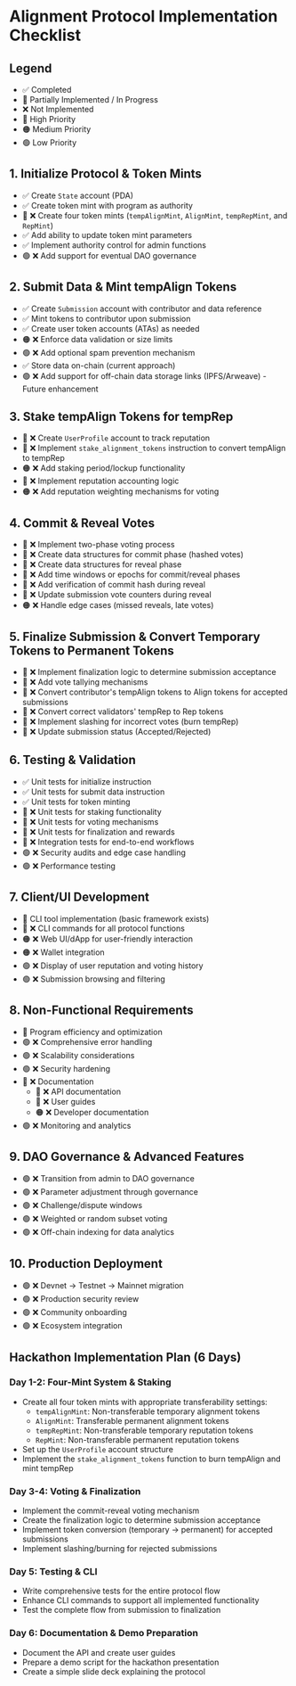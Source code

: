 # Alignment Protocol Implementation Checklist

## Legend
- ✅ Completed
- 🔄 Partially Implemented / In Progress
- ❌ Not Implemented
- 🔴 High Priority
- 🟠 Medium Priority
- 🟢 Low Priority

## 1. Initialize Protocol & Token Mints

- ✅ Create `State` account (PDA)
- ✅ Create token mint with program as authority
- 🔴 ❌ Create four token mints (`tempAlignMint`, `AlignMint`, `tempRepMint`, and `RepMint`)
- ✅ Add ability to update token mint parameters
- ✅ Implement authority control for admin functions
- 🟢 ❌ Add support for eventual DAO governance

## 2. Submit Data & Mint tempAlign Tokens

- ✅ Create `Submission` account with contributor and data reference
- ✅ Mint tokens to contributor upon submission
- ✅ Create user token accounts (ATAs) as needed
- 🟠 ❌ Enforce data validation or size limits
- 🟢 ❌ Add optional spam prevention mechanism
- ✅ Store data on-chain (current approach)
- 🟢 ❌ Add support for off-chain data storage links (IPFS/Arweave) - Future enhancement

## 3. Stake tempAlign Tokens for tempRep

- 🔴 ❌ Create `UserProfile` account to track reputation
- 🔴 ❌ Implement `stake_alignment_tokens` instruction to convert tempAlign to tempRep
- 🟠 ❌ Add staking period/lockup functionality
- 🔴 ❌ Implement reputation accounting logic
- 🟠 ❌ Add reputation weighting mechanisms for voting

## 4. Commit & Reveal Votes

- 🔴 ❌ Implement two-phase voting process
- 🔴 ❌ Create data structures for commit phase (hashed votes)
- 🔴 ❌ Create data structures for reveal phase
- 🔴 ❌ Add time windows or epochs for commit/reveal phases
- 🔴 ❌ Add verification of commit hash during reveal
- 🔴 ❌ Update submission vote counters during reveal
- 🟠 ❌ Handle edge cases (missed reveals, late votes)

## 5. Finalize Submission & Convert Temporary Tokens to Permanent Tokens

- 🔴 ❌ Implement finalization logic to determine submission acceptance
- 🔴 ❌ Add vote tallying mechanisms
- 🔴 ❌ Convert contributor's tempAlign tokens to Align tokens for accepted submissions
- 🔴 ❌ Convert correct validators' tempRep to Rep tokens
- 🔴 ❌ Implement slashing for incorrect votes (burn tempRep)
- 🔴 ❌ Update submission status (Accepted/Rejected)

## 6. Testing & Validation

- ✅ Unit tests for initialize instruction
- ✅ Unit tests for submit data instruction
- ✅ Unit tests for token minting
- 🔴 ❌ Unit tests for staking functionality
- 🔴 ❌ Unit tests for voting mechanisms
- 🔴 ❌ Unit tests for finalization and rewards
- 🔴 ❌ Integration tests for end-to-end workflows
- 🟢 ❌ Security audits and edge case handling
- 🟢 ❌ Performance testing

## 7. Client/UI Development

- 🔄 CLI tool implementation (basic framework exists)
- 🔴 ❌ CLI commands for all protocol functions
- 🟠 ❌ Web UI/dApp for user-friendly interaction
- 🟠 ❌ Wallet integration
- 🟢 ❌ Display of user reputation and voting history
- 🟢 ❌ Submission browsing and filtering

## 8. Non-Functional Requirements

- 🔄 Program efficiency and optimization
- 🟢 ❌ Comprehensive error handling
- 🟢 ❌ Scalability considerations
- 🟢 ❌ Security hardening
- 🔴 ❌ Documentation
  - 🔴 ❌ API documentation
  - 🔴 ❌ User guides
  - 🟠 ❌ Developer documentation
- 🟢 ❌ Monitoring and analytics

## 9. DAO Governance & Advanced Features

- 🟢 ❌ Transition from admin to DAO governance
- 🟢 ❌ Parameter adjustment through governance
- 🟢 ❌ Challenge/dispute windows
- 🟢 ❌ Weighted or random subset voting
- 🟢 ❌ Off-chain indexing for data analytics

## 10. Production Deployment

- 🟢 ❌ Devnet → Testnet → Mainnet migration
- 🟢 ❌ Production security review
- 🟢 ❌ Community onboarding
- 🟢 ❌ Ecosystem integration

## Hackathon Implementation Plan (6 Days)

### Day 1-2: Four-Mint System & Staking
- Create all four token mints with appropriate transferability settings:
  - `tempAlignMint`: Non-transferable temporary alignment tokens
  - `AlignMint`: Transferable permanent alignment tokens
  - `tempRepMint`: Non-transferable temporary reputation tokens
  - `RepMint`: Non-transferable permanent reputation tokens
- Set up the `UserProfile` account structure
- Implement the `stake_alignment_tokens` function to burn tempAlign and mint tempRep

### Day 3-4: Voting & Finalization
- Implement the commit-reveal voting mechanism
- Create the finalization logic to determine submission acceptance
- Implement token conversion (temporary → permanent) for accepted submissions
- Implement slashing/burning for rejected submissions

### Day 5: Testing & CLI
- Write comprehensive tests for the entire protocol flow
- Enhance CLI commands to support all implemented functionality
- Test the complete flow from submission to finalization

### Day 6: Documentation & Demo Preparation
- Document the API and create user guides
- Prepare a demo script for the hackathon presentation
- Create a simple slide deck explaining the protocol
